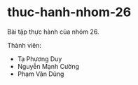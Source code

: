 # thuc-hanh-nhom-26
Bài tập thực hành của nhóm 26.

Thành viên:
- Tạ Phương Duy
- Nguyễn Mạnh Cường
- Phạm Văn Dũng
